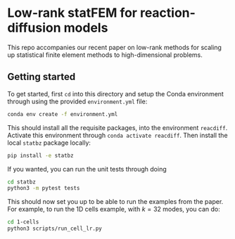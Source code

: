 # Low-rank statFEM for reaction-diffusion models

This repo accompanies our recent paper on low-rank methods for scaling up
statistical finite element methods to high-dimensional problems.

## Getting started

To get started, first `cd` into this directory and setup the Conda environment
through using the provided `environment.yml` file:

```bash
conda env create -f environment.yml
```

This should install all the requisite packages, into the environment `reacdiff`.
Activate this environment through `conda activate reacdiff`. Then install the
local `statbz` package locally:

```bash
pip install -e statbz
```

If you wanted, you can run the unit tests through doing

```bash
cd statbz
python3 -m pytest tests
```

This should now set you up to be able to run the examples from the paper. For
example, to run the 1D cells example, with $k = 32$ modes, you can do:

```bash
cd 1-cells
python3 scripts/run_cell_lr.py
```


